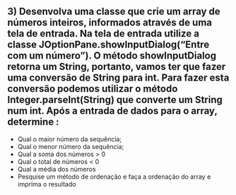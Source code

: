 ## 3) Desenvolva uma classe que crie um array de números inteiros, informados através de uma tela de entrada. Na tela de entrada utilize a classe JOptionPane.showInputDialog(“Entre com um número”). O método showInputDialog retorna um String, portanto, vamos ter que fazer uma conversão de String para int. Para fazer esta conversão podemos utilizar o método Integer.parseInt(String) que converte um String num int. Após a entrada de dados para o array, determine :
* Qual o maior número da sequência;
* Qual o menor número da sequência;
* Qual a soma dos números > 0
* Qual o total de números < 0
* Qual a média dos números
* Pesquise um método de ordenação e faça a ordenação do array e imprima o resultado

